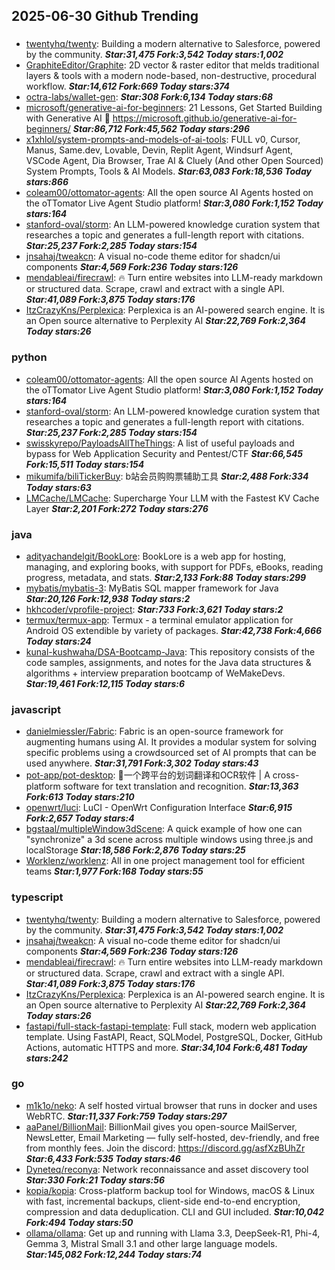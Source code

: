 ## 2025-06-30 Github Trending

### 
* [twentyhq/twenty](https://github.com/twentyhq/twenty): Building a modern alternative to Salesforce, powered by the community. ***Star:31,475 Fork:3,542 Today stars:1,002***
* [GraphiteEditor/Graphite](https://github.com/GraphiteEditor/Graphite): 2D vector & raster editor that melds traditional layers & tools with a modern node-based, non-destructive, procedural workflow. ***Star:14,612 Fork:669 Today stars:374***
* [octra-labs/wallet-gen](https://github.com/octra-labs/wallet-gen):  ***Star:308 Fork:6,134 Today stars:68***
* [microsoft/generative-ai-for-beginners](https://github.com/microsoft/generative-ai-for-beginners): 21 Lessons, Get Started Building with Generative AI 🔗 https://microsoft.github.io/generative-ai-for-beginners/ ***Star:86,712 Fork:45,562 Today stars:296***
* [x1xhlol/system-prompts-and-models-of-ai-tools](https://github.com/x1xhlol/system-prompts-and-models-of-ai-tools): FULL v0, Cursor, Manus, Same.dev, Lovable, Devin, Replit Agent, Windsurf Agent, VSCode Agent, Dia Browser, Trae AI & Cluely (And other Open Sourced) System Prompts, Tools & AI Models. ***Star:63,083 Fork:18,536 Today stars:866***
* [coleam00/ottomator-agents](https://github.com/coleam00/ottomator-agents): All the open source AI Agents hosted on the oTTomator Live Agent Studio platform! ***Star:3,080 Fork:1,152 Today stars:164***
* [stanford-oval/storm](https://github.com/stanford-oval/storm): An LLM-powered knowledge curation system that researches a topic and generates a full-length report with citations. ***Star:25,237 Fork:2,285 Today stars:154***
* [jnsahaj/tweakcn](https://github.com/jnsahaj/tweakcn): A visual no-code theme editor for shadcn/ui components ***Star:4,569 Fork:236 Today stars:126***
* [mendableai/firecrawl](https://github.com/mendableai/firecrawl): 🔥 Turn entire websites into LLM-ready markdown or structured data. Scrape, crawl and extract with a single API. ***Star:41,089 Fork:3,875 Today stars:176***
* [ItzCrazyKns/Perplexica](https://github.com/ItzCrazyKns/Perplexica): Perplexica is an AI-powered search engine. It is an Open source alternative to Perplexity AI ***Star:22,769 Fork:2,364 Today stars:26***

### python
* [coleam00/ottomator-agents](https://github.com/coleam00/ottomator-agents): All the open source AI Agents hosted on the oTTomator Live Agent Studio platform! ***Star:3,080 Fork:1,152 Today stars:164***
* [stanford-oval/storm](https://github.com/stanford-oval/storm): An LLM-powered knowledge curation system that researches a topic and generates a full-length report with citations. ***Star:25,237 Fork:2,285 Today stars:154***
* [swisskyrepo/PayloadsAllTheThings](https://github.com/swisskyrepo/PayloadsAllTheThings): A list of useful payloads and bypass for Web Application Security and Pentest/CTF ***Star:66,545 Fork:15,511 Today stars:154***
* [mikumifa/biliTickerBuy](https://github.com/mikumifa/biliTickerBuy): b站会员购购票辅助工具 ***Star:2,488 Fork:334 Today stars:63***
* [LMCache/LMCache](https://github.com/LMCache/LMCache): Supercharge Your LLM with the Fastest KV Cache Layer ***Star:2,201 Fork:272 Today stars:276***

### java
* [adityachandelgit/BookLore](https://github.com/adityachandelgit/BookLore): BookLore is a web app for hosting, managing, and exploring books, with support for PDFs, eBooks, reading progress, metadata, and stats. ***Star:2,133 Fork:88 Today stars:299***
* [mybatis/mybatis-3](https://github.com/mybatis/mybatis-3): MyBatis SQL mapper framework for Java ***Star:20,126 Fork:12,938 Today stars:2***
* [hkhcoder/vprofile-project](https://github.com/hkhcoder/vprofile-project):  ***Star:733 Fork:3,621 Today stars:2***
* [termux/termux-app](https://github.com/termux/termux-app): Termux - a terminal emulator application for Android OS extendible by variety of packages. ***Star:42,738 Fork:4,666 Today stars:24***
* [kunal-kushwaha/DSA-Bootcamp-Java](https://github.com/kunal-kushwaha/DSA-Bootcamp-Java): This repository consists of the code samples, assignments, and notes for the Java data structures & algorithms + interview preparation bootcamp of WeMakeDevs. ***Star:19,461 Fork:12,115 Today stars:6***

### javascript
* [danielmiessler/Fabric](https://github.com/danielmiessler/Fabric): Fabric is an open-source framework for augmenting humans using AI. It provides a modular system for solving specific problems using a crowdsourced set of AI prompts that can be used anywhere. ***Star:31,791 Fork:3,302 Today stars:43***
* [pot-app/pot-desktop](https://github.com/pot-app/pot-desktop): 🌈一个跨平台的划词翻译和OCR软件 | A cross-platform software for text translation and recognition. ***Star:13,363 Fork:613 Today stars:210***
* [openwrt/luci](https://github.com/openwrt/luci): LuCI - OpenWrt Configuration Interface ***Star:6,915 Fork:2,657 Today stars:4***
* [bgstaal/multipleWindow3dScene](https://github.com/bgstaal/multipleWindow3dScene): A quick example of how one can "synchronize" a 3d scene across multiple windows using three.js and localStorage ***Star:18,586 Fork:2,876 Today stars:25***
* [Worklenz/worklenz](https://github.com/Worklenz/worklenz): All in one project management tool for efficient teams ***Star:1,977 Fork:168 Today stars:55***

### typescript
* [twentyhq/twenty](https://github.com/twentyhq/twenty): Building a modern alternative to Salesforce, powered by the community. ***Star:31,475 Fork:3,542 Today stars:1,002***
* [jnsahaj/tweakcn](https://github.com/jnsahaj/tweakcn): A visual no-code theme editor for shadcn/ui components ***Star:4,569 Fork:236 Today stars:126***
* [mendableai/firecrawl](https://github.com/mendableai/firecrawl): 🔥 Turn entire websites into LLM-ready markdown or structured data. Scrape, crawl and extract with a single API. ***Star:41,089 Fork:3,875 Today stars:176***
* [ItzCrazyKns/Perplexica](https://github.com/ItzCrazyKns/Perplexica): Perplexica is an AI-powered search engine. It is an Open source alternative to Perplexity AI ***Star:22,769 Fork:2,364 Today stars:26***
* [fastapi/full-stack-fastapi-template](https://github.com/fastapi/full-stack-fastapi-template): Full stack, modern web application template. Using FastAPI, React, SQLModel, PostgreSQL, Docker, GitHub Actions, automatic HTTPS and more. ***Star:34,104 Fork:6,481 Today stars:242***

### go
* [m1k1o/neko](https://github.com/m1k1o/neko): A self hosted virtual browser that runs in docker and uses WebRTC. ***Star:11,337 Fork:759 Today stars:297***
* [aaPanel/BillionMail](https://github.com/aaPanel/BillionMail): BillionMail gives you open-source MailServer, NewsLetter, Email Marketing — fully self-hosted, dev-friendly, and free from monthly fees. Join the discord: https://discord.gg/asfXzBUhZr ***Star:6,433 Fork:535 Today stars:46***
* [Dyneteq/reconya](https://github.com/Dyneteq/reconya): Network reconnaissance and asset discovery tool ***Star:330 Fork:21 Today stars:56***
* [kopia/kopia](https://github.com/kopia/kopia): Cross-platform backup tool for Windows, macOS & Linux with fast, incremental backups, client-side end-to-end encryption, compression and data deduplication. CLI and GUI included. ***Star:10,042 Fork:494 Today stars:50***
* [ollama/ollama](https://github.com/ollama/ollama): Get up and running with Llama 3.3, DeepSeek-R1, Phi-4, Gemma 3, Mistral Small 3.1 and other large language models. ***Star:145,082 Fork:12,244 Today stars:74***
